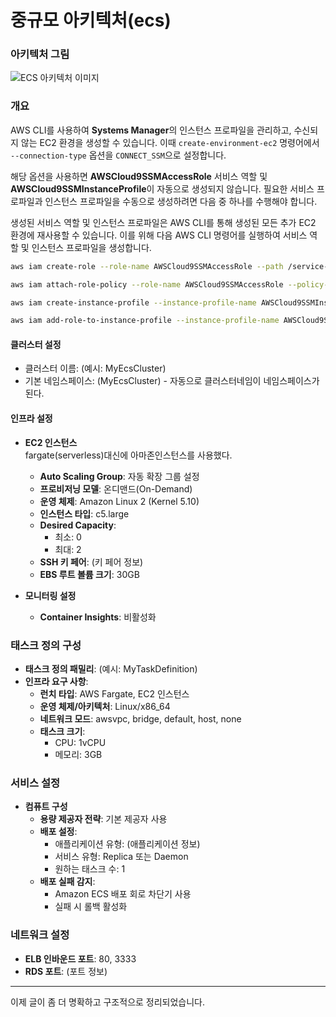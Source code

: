 # **중규모 아키텍처(ecs)**

### **아키텍처 그림**

![ECS 아키텍처 이미지](image.png)

### **개요**

AWS CLI를 사용하여 **Systems Manager**의 인스턴스 프로파일을 관리하고, 수신되지 않는 EC2 환경을 생성할 수 있습니다. 이때 `create-environment-ec2` 명령어에서 `--connection-type` 옵션을 `CONNECT_SSM`으로 설정합니다.

해당 옵션을 사용하면 **AWSCloud9SSMAccessRole** 서비스 역할 및 **AWSCloud9SSMInstanceProfile**이 자동으로 생성되지 않습니다. 필요한 서비스 프로파일과 인스턴스 프로파일을 수동으로 생성하려면 다음 중 하나를 수행해야 합니다.

생성된 서비스 역할 및 인스턴스 프로파일은 AWS CLI를 통해 생성된 모든 추가 EC2 환경에 재사용할 수 있습니다. 이를 위해 다음 AWS CLI 명령어를 실행하여 서비스 역할 및 인스턴스 프로파일을 생성합니다.

```bash
aws iam create-role --role-name AWSCloud9SSMAccessRole --path /service-role/ --assume-role-policy-document '{"Version": "2012-10-17","Statement": [{"Effect": "Allow","Principal": {"Service": ["ec2.amazonaws.com","cloud9.amazonaws.com"]},"Action": "sts:AssumeRole"}]}'

aws iam attach-role-policy --role-name AWSCloud9SSMAccessRole --policy-arn arn:aws:iam::aws:policy/AWSCloud9SSMInstanceProfile

aws iam create-instance-profile --instance-profile-name AWSCloud9SSMInstanceProfile --path /cloud9/

aws iam add-role-to-instance-profile --instance-profile-name AWSCloud9SSMInstanceProfile --role-name AWSCloud9SSMAccessRole
```

#### **클러스터 설정**

- 클러스터 이름: (예시: MyEcsCluster)
- 기본 네임스페이스: (MyEcsCluster) - 자동으로 클러스터네임이 네임스페이스가 된다.

#### **인프라 설정**

- **EC2 인스턴스**  
  fargate(serverless)대신에 아마존인스턴스를 사용했다.

  - **Auto Scaling Group**: 자동 확장 그룹 설정
  - **프로비저닝 모델**: 온디맨드(On-Demand)
  - **운영 체제**: Amazon Linux 2 (Kernel 5.10)
  - **인스턴스 타입**: c5.large
  - **Desired Capacity**:
    - 최소: 0
    - 최대: 2
  - **SSH 키 페어**: (키 페어 정보)
  - **EBS 루트 볼륨 크기**: 30GB

- **모니터링 설정**
  - **Container Insights**: 비활성화

### **태스크 정의 구성**

- **태스크 정의 패밀리**: (예시: MyTaskDefinition)
- **인프라 요구 사항**:
  - **런치 타입**: AWS Fargate, EC2 인스턴스
  - **운영 체제/아키텍처**: Linux/x86_64
  - **네트워크 모드**: awsvpc, bridge, default, host, none
  - **태스크 크기**:
    - CPU: 1vCPU
    - 메모리: 3GB

### **서비스 설정**

- **컴퓨트 구성**
  - **용량 제공자 전략**: 기본 제공자 사용
  - **배포 설정**:
    - 애플리케이션 유형: (애플리케이션 정보)
    - 서비스 유형: Replica 또는 Daemon
    - 원하는 태스크 수: 1
  - **배포 실패 감지**:
    - Amazon ECS 배포 회로 차단기 사용
    - 실패 시 롤백 활성화

### **네트워크 설정**

- **ELB 인바운드 포트**: 80, 3333
- **RDS 포트**: (포트 정보)

---

이제 글이 좀 더 명확하고 구조적으로 정리되었습니다.
